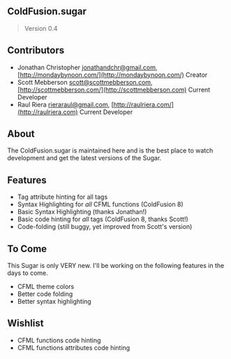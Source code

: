 
## ColdFusion.sugar

> Version 0.4

## Contributors

* Jonathan Christopher <jonathandchr@gmail.com>, [http://mondaybynoon.com/](http://mondaybynoon.com/) Creator
* Scott Mebberson <scott@scottmebberson.com>, [http://scottmebberson.com/](http://scottmebberson.com) Current Developer
* Raul Riera <rieraraul@gmail.com>, [http://raulriera.com/](http://raulriera.com) Current Developer

## About

The ColdFusion.sugar is maintained here and is the best place to watch development and get the latest versions of the Sugar.

## Features
* Tag attribute hinting for all tags
* Syntax Highlighting for _all_ CFML functions (ColdFusion 8)
* Basic Syntax Highlighting (thanks Jonathan!)
* Basic code hinting for _all_ tags (ColdFusion 8, thanks Scott!)
* Code-folding (still buggy, yet improved from Scott's version)

## To Come
This Sugar is only VERY new. I'll be working on the following features in the days to come.

* CFML theme colors
* Better code folding
* Better syntax highlighting

## Wishlist

* CFML functions code hinting
* CFML functions attributes code hinting